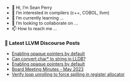 - 👋 Hi, I’m Sean Perry
- 👀 I’m interested in compilers (c++, COBOL, llvm)
- 🌱 I’m currently learning ...
- 💞️ I’m looking to collaborate on ...
- 📫 How to reach me ...

<!---
s66perry/s66perry is a ✨ special ✨ repository because its `README.md` (this file) appears on your GitHub profile.
You can click the Preview link to take a look at your changes.
--->
### 📕 Latest LLVM Discourse Posts

<!-- DISCOURSE-LLVM:START -->
- [Enabling opaque pointers by default](https://discourse.llvm.org/t/enabling-opaque-pointers-by-default/61322?page=4#post_65)
- [Can convert char* to string in LLDB?](https://discourse.llvm.org/t/can-convert-char-to-string-in-lldb/72058#post_1)
- [Enabling opaque pointers by default](https://discourse.llvm.org/t/enabling-opaque-pointers-by-default/61322?page=4#post_64)
- [Board Meeting Minutes - May 2023](https://discourse.llvm.org/t/board-meeting-minutes-may-2023/72056#post_1)
- [Verify loop unrolling to force spilling in register allocator](https://discourse.llvm.org/t/verify-loop-unrolling-to-force-spilling-in-register-allocator/72054#post_3)
<!-- DISCOURSE-LLVM:END -->
